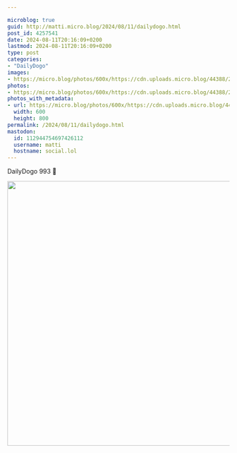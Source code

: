 ```yaml
---

microblog: true
guid: http://matti.micro.blog/2024/08/11/dailydogo.html
post_id: 4257541
date: 2024-08-11T20:16:09+0200
lastmod: 2024-08-11T20:16:09+0200
type: post
categories:
- "DailyDogo"
images:
- https://micro.blog/photos/600x/https://cdn.uploads.micro.blog/44388/2024/f3d931fbed8c49d0afb881f0f8385574.jpg
photos:
- https://micro.blog/photos/600x/https://cdn.uploads.micro.blog/44388/2024/f3d931fbed8c49d0afb881f0f8385574.jpg
photos_with_metadata:
- url: https://micro.blog/photos/600x/https://cdn.uploads.micro.blog/44388/2024/f3d931fbed8c49d0afb881f0f8385574.jpg
  width: 600
  height: 800
permalink: /2024/08/11/dailydogo.html
mastodon:
  id: 112944754697426112
  username: matti
  hostname: social.lol
---
```

DailyDogo 993 🐶

<img src="https://micro.blog/photos/600x/https://blog.martin-haehnel.de/uploads/2024/f3d931fbed8c49d0afb881f0f8385574.jpg" width="600" alt="" />
